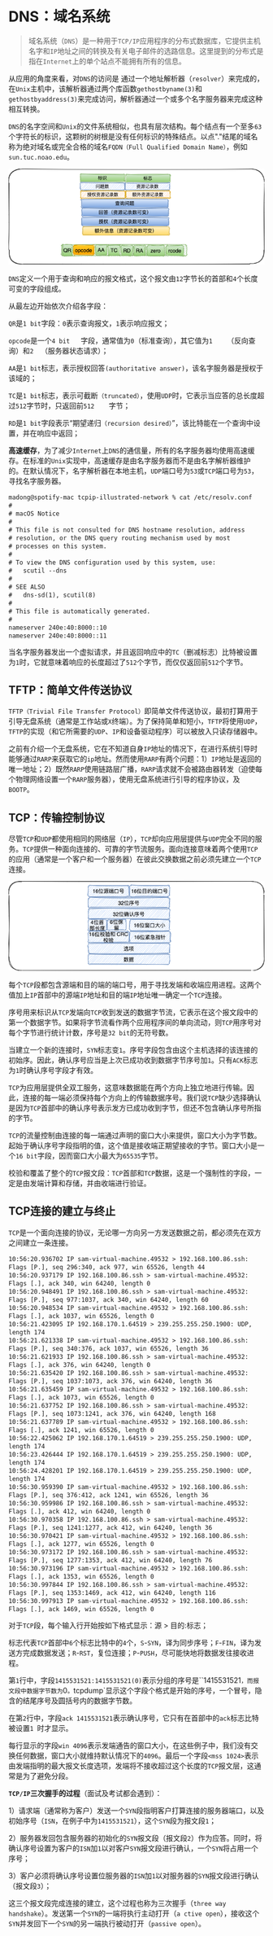 # DNS：域名系统

> 域名系统（`DNS`）是一种用于`TCP/IP`应用程序的分布式数据库，它提供主机名字和`IP`地址之间的转换及有关电子邮件的选路信息。这里提到的分布式是指在`Internet`上的单个站点不能拥有所有的信息。

从应用的角度来看，对`DNS`的访问是 通过一个地址解析器（`resolver`）来完成的，在`Unix`主机中，该解析器通过两个库函数`gethostbyname(3)`和`gethostbyaddress(3)`来完成访问，解析器通过一个或多个名字服务器来完成这种相互转换。 

`DNS`的名字空间和`Unix`的文件系统相似，也具有层次结构。每个结点有一个至多`63`个字符长的标识，这颗树的树根是没有任何标识的特殊结点。以点"."结尾的域名称为绝对域名或完全合格的域名`FQDN（Full Qualified Domain Name）`，例如`sun.tuc.noao.edu`。

![dns-header-data](./reference-media/dns-header-data.png)	

`DNS`定义一个用于查询和响应的报文格式，这个报文由`12`字节长的首部和`4`个长度可变的字段组成。

从最左边开始依次介绍各字段：

`QR`是`1 bit`字段：`0`表示查询报文，`1`表示响应报文；

`opcode`是一个`4 bit	`字段，通常值为`0`（标准查询），其它值为`1	`（反向查询）和`2	`（服务器状态请求）；

`AA`是`1 bit`标志，表示授权回答`(authoritative answer)`，该名字服务器是授权于该域的；

`TC`是`1 bit`标志，表示可截断`（truncated）`，使用`UDP`时，它表示当应答的总长度超过`512`字节时，只返回前`512	`字节；

`RD`是`1 bit`字段表示“期望递归`（recursion desired）`”，该比特能在一个查询中设置，并在响应中返回；

**高速缓存**，为了减少`Internet`上`DNS`的通信量，所有的名字服务器均使用高速缓存。在标准的`Unix`实现中，高速缓存是由名字服务器而不是由名字解析器维护的。在默认情况下，名字解析器在本地主机，`UDP`端口号为`53`或`TCP`端口号为`53`，寻找名字服务器。

```
madong@spotify-mac tcpip-illustrated-network % cat /etc/resolv.conf 
#
# macOS Notice
#
# This file is not consulted for DNS hostname resolution, address
# resolution, or the DNS query routing mechanism used by most
# processes on this system.
#
# To view the DNS configuration used by this system, use:
#   scutil --dns
#
# SEE ALSO
#   dns-sd(1), scutil(8)
#
# This file is automatically generated.
#
nameserver 240e:40:8000::10
nameserver 240e:40:8000::11
```

当名字服务器发出一个虚拟请求，并且返回响应中的`TC`（删减标志）比特被设置为`1`时，它就意味着响应的长度超过了`512`个字节，而仅仅返回前`512`个字节。



## TFTP：简单文件传送协议

`TFTP（Trivial File Transfer Protocol）`即简单文件传送协议，最初打算用于引导无盘系统（通常是工作站或`X`终端）。为了保持简单和短小，`TFTP`将使用`UDP`，`TFTP`的实现（和它所需要的`UDP`、`IP`和设备驱动程序）可以被放入只读存储器中。

之前有介绍一个无盘系统，它在不知道自身`IP`地址的情况下，在进行系统引导时能够通过`RARP`来获取它的`ip`地址。然而使用`RARP`有两个问题：1）`IP`地址是返回的唯一地址；2）既然`RARP`使用链路层广播，`RARP`请求就不会被路由器转发（迫使每个物理网络设置一个`RARP`服务器），使用无盘系统进行引导的程序协议，及`BOOTP`。



## TCP：传输控制协议

尽管`TCP`和`UDP`都使用相同的网络层（`IP`），`TCP`却向应用层提供与`UDP`完全不同的服务。`TCP`提供一种面向连接的、可靠的字节流服务。面向连接意味着两个使用`TCP`的应用（通常是一个客户和一个服务器）在彼此交换数据之前必须先建立一个`TCP`连接。

![tcp-header-data](./reference-media/tcp-header-data.png)	

每个`TCP`段都包含源端和目的端的端口号，用于寻找发端和收端应用进程。这两个值加上`IP`首部中的源端`IP`地址和目的端`IP`地址唯一确定一个`TCP`连接。

序号用来标识从`TCP`发端向`TCP`收到发送的数据字节流，它表示在这个报文段中的第一个数据字节。如果将字节流看作两个应用程序间的单向流动，则`TCP`用序号对每个字节进行统计计数，序号是`32 bit`的无符号数。

当建立一个新的连接时，`SYN`标志变`1`。序号字段包含由这个主机选择的该连接的初始序。因此，确认序号应当是上次已成功收到数据字节序号加`1`。只有`ACK`标志为`1`时确认序号字段才有效。

`TCP`为应用层提供全双工服务，这意味数据能在两个方向上独立地进行传输。因此，连接的每一端必须保持每个方向上的传输数据序号。我们说`TCP`缺少选择确认是因为`TCP`首部中的确认序号表示发方已成功收到字节，但还不包含确认序号所指的字节。

`TCP`的流量控制由连接的每一端通过声明的窗口大小来提供，窗口大小为字节数。起始于确认序号字段指明的值，这个值是接收端正期望接收的字节。窗口大小是一个`16 bit`字段，因而窗口大小最大为`65535`字节。

校验和覆盖了整个的`TCP`报文段：`TCP`首部和`TCP`数据，这是一个强制性的字段，一定是由发端计算和存储，并由收端进行验证。



## TCP连接的建立与终止

`TCP`是一个面向连接的协议，无论哪一方向另一方发送数据之前，都必须先在双方之间建立一条连接。

```shell
10:56:20.936702 IP sam-virtual-machine.49532 > 192.168.100.86.ssh: Flags [P.], seq 296:340, ack 977, win 65526, length 44
10:56:20.937179 IP 192.168.100.86.ssh > sam-virtual-machine.49532: Flags [.], ack 340, win 64240, length 0
10:56:20.948491 IP 192.168.100.86.ssh > sam-virtual-machine.49532: Flags [P.], seq 977:1037, ack 340, win 64240, length 60
10:56:20.948534 IP sam-virtual-machine.49532 > 192.168.100.86.ssh: Flags [.], ack 1037, win 65526, length 0
10:56:21.423095 IP 192.168.170.1.64519 > 239.255.255.250.1900: UDP, length 174
10:56:21.621338 IP sam-virtual-machine.49532 > 192.168.100.86.ssh: Flags [P.], seq 340:376, ack 1037, win 65526, length 36
10:56:21.621933 IP 192.168.100.86.ssh > sam-virtual-machine.49532: Flags [.], ack 376, win 64240, length 0
10:56:21.635420 IP 192.168.100.86.ssh > sam-virtual-machine.49532: Flags [P.], seq 1037:1073, ack 376, win 64240, length 36
10:56:21.635459 IP sam-virtual-machine.49532 > 192.168.100.86.ssh: Flags [.], ack 1073, win 65526, length 0
10:56:21.637752 IP 192.168.100.86.ssh > sam-virtual-machine.49532: Flags [P.], seq 1073:1241, ack 376, win 64240, length 168
10:56:21.637789 IP sam-virtual-machine.49532 > 192.168.100.86.ssh: Flags [.], ack 1241, win 65526, length 0
10:56:22.425062 IP 192.168.170.1.64519 > 239.255.255.250.1900: UDP, length 174
10:56:23.426444 IP 192.168.170.1.64519 > 239.255.255.250.1900: UDP, length 174
10:56:24.428201 IP 192.168.170.1.64519 > 239.255.255.250.1900: UDP, length 174
10:56:30.959390 IP sam-virtual-machine.49532 > 192.168.100.86.ssh: Flags [P.], seq 376:412, ack 1241, win 65526, length 36
10:56:30.959986 IP 192.168.100.86.ssh > sam-virtual-machine.49532: Flags [.], ack 412, win 64240, length 0
10:56:30.970358 IP 192.168.100.86.ssh > sam-virtual-machine.49532: Flags [P.], seq 1241:1277, ack 412, win 64240, length 36
10:56:30.970421 IP sam-virtual-machine.49532 > 192.168.100.86.ssh: Flags [.], ack 1277, win 65526, length 0
10:56:30.973172 IP 192.168.100.86.ssh > sam-virtual-machine.49532: Flags [P.], seq 1277:1353, ack 412, win 64240, length 76
10:56:30.973196 IP sam-virtual-machine.49532 > 192.168.100.86.ssh: Flags [.], ack 1353, win 65526, length 0
10:56:30.997844 IP 192.168.100.86.ssh > sam-virtual-machine.49532: Flags [P.], seq 1353:1469, ack 412, win 64240, length 116
10:56:30.997913 IP sam-virtual-machine.49532 > 192.168.100.86.ssh: Flags [.], ack 1469, win 65526, length 0
```

对于`TCP`段，每个输入行开始按如下格式显示：源 > 目的:标志；

标志代表`TCP`首部中`6`个标志比特中的`4`个，`S`-`SYN`，译为同步序号；`F`-`FIN`，译为发送方完成数据发送；`R`-`RST`，复位连接；`P`-`PUSH`，尽可能快地将数据发往接收进程。

第`1`行中，字段`1415531521:1415531521(0)`表示分组的序号是``1415531521`，而报文段中数据字节数为`0`。`tcpdump`显示这个字段个格式是开始的序号，一个冒号，隐含的结尾序号及圆括号内的数据字节数。

在第`2`行中，字段`ack 1415531521`表示确认序号，它只有在首部中的`ack`标志比特被设置`1	`时才显示。

每行显示的字段`win 4096`表示发端通告的窗口大小，在这些例子中，我们没有交换任何数据，窗口大小就维持默认情况下的`4096`。最后一个字段`<mss 1024>`表示由发端指明的最大报文长度选项，发端将不接收超过这个长度的`TCP`报文层，这通常是为了避免分段。

**`TCP/IP`三次握手的过程**（面试及考试都会遇到）：

1）请求端（通常称为客户）发送一个`SYN`段指明客户打算连接的服务器端口，以及初始序号（`ISN`，在例子中为`1415531521`），这个`SYN`段为报文段`1`；

2）服务器发回包含服务器的初始化的`SYN`报文段（报文段`2`）作为应答。同时，将确认序号设置为客户的`ISN`加`1`以对客户`SYN`报文段进行确认，一个`SYN`将占用一个序号；

3）客户必须将确认序号设置位服务器的`ISN`加`1`以对服务器的`SYN`报文段进行确认（报文段`3`）；

这三个报文段完成连接的建立，这个过程也称为三次握手（`three way handshake`）。发送第一个`SYN`的一端将执行主动打开（`a ctive open`），接收这个`SYN`并发回下一个`SYN`的另一端执行被动打开（`passive open`）。

